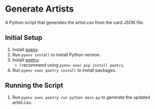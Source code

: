 # Generate Artists
A Python script that generates the artist.csv from the card JSON file.

## Initial Setup
1. Install [pyenv](https://github.com/pyenv/pyenv).
2. Run `pyenv install` to install Python version.
3. Install [poetry](https://python-poetry.org/).
    * I recommend using `pyenv exec pip install poetry`.
4. Run `pyenv exec poetry install` to install packages.

## Running the Script
1. Run `pyenv exec poetry run python main.py` to generate the updated artist.csv.